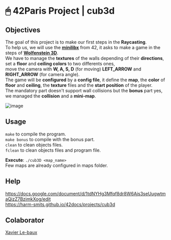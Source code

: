 # 🖱 42Paris Project | cub3d

## Objectives

The goal of this project is to make our first steps in the **Raycasting**.  
To help us, we will use the **[minilibx](https://harm-smits.github.io/42docs/libs/minilibx.html "42")** from 42, it asks to make a game in the steps of **[Wolfenstein 3D](http://users.atw.hu/wolf3d/)**.  
We have to manage the **textures** of the walls depending of their **directions**,  
set a **floor** and **ceiling colors** to two differents ones,  
move the camera with **W, A, S, D** (for moving) **LEFT_ARROW** and **RIGHT_ARROW** (for camera angle).  
The game will be **configured** by a **config file**, it define the **map**, the **color** of **floor** and **ceiling**, the **texture** files and the **start position** of the player.  
The mandatory part doesn't support wall collisions but the **bonus** part yes, we managed the **collision** and a **mini-map**.  

![image](https://user-images.githubusercontent.com/16923245/236213272-bdeab3d5-8d17-45ba-8ca2-3b19643b851f.png)

## Usage

`make` to compile the program.  
`make bonus` to compile with the bonus part.  
`clean` to clean objects files.  
`fclean` to clean objects files and program file.  

**Execute**: `./cub3D <map_name>`  
Few maps are already configured in maps folder.  

## Help

https://docs.google.com/document/d/1tdNYHg3Mfqf8dr8W6Ajs3seUugwtmaQizZ7BzimkXog/edit  
https://harm-smits.github.io/42docs/projects/cub3d  

## Colaborator

[Xavier Le-baux](https://github.com/Xavier-LB "Xavier Le-baux")

